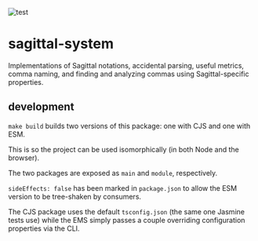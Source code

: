 ![test](https://github.com/Sagittal/sagittal-system/actions/workflows/test.yml/badge.svg)

# sagittal-system

Implementations of Sagittal notations, accidental parsing, useful metrics, comma naming, and finding and analyzing commas using Sagittal-specific properties.

## development

`make build` builds two versions of this package: one with CJS and one with ESM.

This is so the project can be used isomorphically (in both Node and the browser).

The two packages are exposed as `main` and `module`, respectively.

`sideEffects: false` has been marked in `package.json` to allow the ESM version to be tree-shaken by consumers.

The CJS package uses the default `tsconfig.json` (the same one Jasmine tests use) while the EMS simply passes a couple overriding configuration properties via the CLI.
